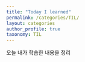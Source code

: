 ```yaml
---
title: "Today I learned"
permalink: /categories/TIL/
layout: categories
author_profile: true
taxonomy: TIL
---
```


오늘 내가 학습한 내용을 정리